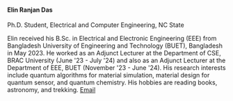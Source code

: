 #### Elin Ranjan Das

Ph.D. Student, Electrical and Computer Engineering, NC State

Elin received his B.Sc. in Electrical and Electronic Engineering (EEE) from Bangladesh University of Engineering and Technology (BUET), Bangladesh in May 2023. He worked as an Adjunct Lecturer at the Department of CSE, BRAC University (June '23 - July '24) and also as an Adjunct Lecturer at the Department of EEE, BUET (November '23 - June '24). His research interests include quantum algorithms for material simulation, material design for quantum sensor, and quantum chemistry.
His hobbies are reading books, astronomy, and trekking. [Email](mailto:edas@ncsu.edu)
